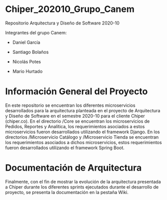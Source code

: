 # Chiper_202010_Grupo_Canem

Repositorio Arquitectura y Diseño de Software 2020-10

Integrantes del grupo Canem:

- Daniel García

- Santiago Bolaños

- Nicolás Potes

- Mario Hurtado

# Información General del Proyecto

En este repositorio se encuentran los diferentes microservicios desarrollados para la arquitectura planteada en el proyecto de Arquitectura y Diseño de Software en el semestre 2020-10 para el cliente Chiper (chiper.co). En el directorio /Core se encuentran los microservicios de Pedidos, Reportes y Analítica, los requerimientos asociados a estos microservicios fueron desarrollados utilizando el framework Django. En los directorios /Microservicio Catálogo y /Microservicio Tienda se encuentran los requerimientos asociados a dichos microservicios, estos requerimientos fueron desarrollados utilizando el framework Spring Boot.

# Documentación de Arquitectura

Finalmente, con el fin de mostrar la evolución de la arquitectura presentada a Chiper durante los diferentes sprints ejecutados durante el desarrollo de proyecto, se presenta la documentación en la pestaña Wiki.

